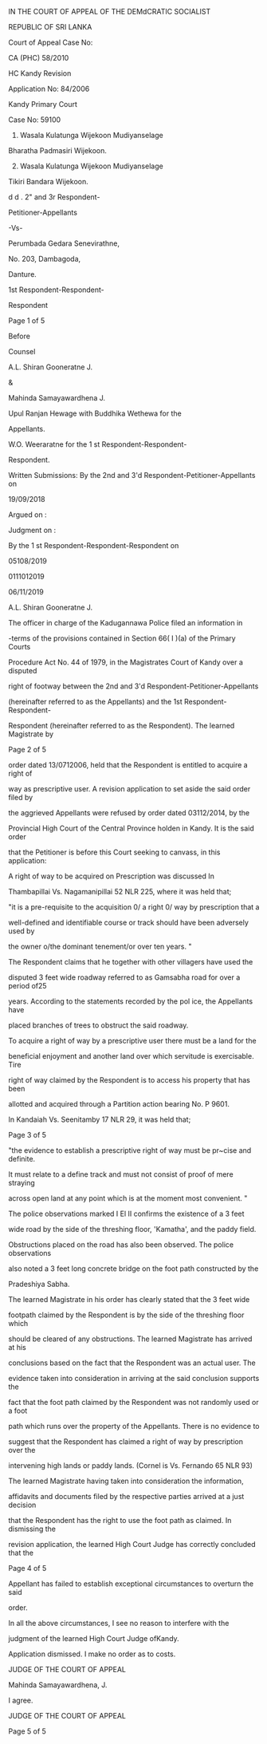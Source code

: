 IN THE COURT OF APPEAL OF THE DEMdCRATIC SOCIALIST

REPUBLIC OF SRI LANKA

Court of Appeal Case No:

CA (PHC) 58/2010

HC Kandy Revision

Application No: 84/2006

Kandy Primary Court

Case No: 59100

1. Wasala Kulatunga Wijekoon Mudiyanselage

Bharatha Padmasiri Wijekoon.

2. Wasala Kulatunga Wijekoon Mudiyanselage

Tikiri Bandara Wijekoon.

d d . 2" and 3r Respondent-

Petitioner-Appellants

-Vs-

Perumbada Gedara Senevirathne,

No. 203, Dambagoda,

Danture.

1st Respondent-Respondent-

Respondent

Page 1 of 5

Before

Counsel

A.L. Shiran Gooneratne J.

&

Mahinda Samayawardhena J.

Upul Ranjan Hewage with Buddhika Wethewa for the

Appellants.

W.O. Weeraratne for the 1 st Respondent-Respondent-

Respondent.

Written Submissions: By the 2nd and 3'd Respondent-Petitioner-Appellants on

19/09/2018

Argued on :

Judgment on :

By the 1 st Respondent-Respondent-Respondent on

05108/2019

0111012019

06/11/2019

A.L. Shiran Gooneratne J.

The officer in charge of the Kadugannawa Police filed an information in

-terms of the provisions contained in Section 66( I )(a) of the Primary Courts

Procedure Act No. 44 of 1979, in the Magistrates Court of Kandy over a disputed

right of footway between the 2nd and 3'd Respondent-Petitioner-Appellants

(hereinafter referred to as the Appellants) and the 1st Respondent-Respondent-

Respondent (hereinafter referred to as the Respondent). The learned Magistrate by

Page 2 of 5

order dated 13/0712006, held that the Respondent is entitled to acquire a right of

way as prescriptive user. A revision application to set aside the said order filed by

the aggrieved Appellants were refused by order dated 03112/2014, by the

Provincial High Court of the Central Province holden in Kandy. It is the said order

that the Petitioner is before this Court seeking to canvass, in this application:

A right of way to be acquired on Prescription was discussed In

Thambapillai Vs. Nagamanipillai 52 NLR 225, where it was held that;

"it is a pre-requisite to the acquisition 0/ a right 0/ way by prescription that a

well-defined and identifiable course or track should have been adversely used by

the owner o/the dominant tenement/or over ten years. "

The Respondent claims that he together with other villagers have used the

disputed 3 feet wide roadway referred to as Gamsabha road for over a period of25

years. According to the statements recorded by the pol ice, the Appellants have

placed branches of trees to obstruct the said roadway.

To acquire a right of way by a prescriptive user there must be a land for the

beneficial enjoyment and another land over which servitude is exercisable. Tire

right of way claimed by the Respondent is to access his property that has been

allotted and acquired through a Partition action bearing No. P 9601.

In Kandaiah Vs. Seenitamby 17 NLR 29, it was held that;

Page 3 of 5

"the evidence to establish a prescriptive right of way must be pr~cise and definite.

It must relate to a define track and must not consist of proof of mere straying

across open land at any point which is at the moment most convenient. "

The police observations marked I El II confirms the existence of a 3 feet

wide road by the side of the threshing floor, 'Kamatha', and the paddy field.

Obstructions placed on the road has also been observed. The police observations

also noted a 3 feet long concrete bridge on the foot path constructed by the

Pradeshiya Sabha.

The learned Magistrate in his order has clearly stated that the 3 feet wide

footpath claimed by the Respondent is by the side of the threshing floor which

should be cleared of any obstructions. The learned Magistrate has arrived at his

conclusions based on the fact that the Respondent was an actual user. The

evidence taken into consideration in arriving at the said conclusion supports the

fact that the foot path claimed by the Respondent was not randomly used or a foot

path which runs over the property of the Appellants. There is no evidence to

suggest that the Respondent has claimed a right of way by prescription over the

intervening high lands or paddy lands. (Cornel is Vs. Fernando 65 NLR 93)

The learned Magistrate having taken into consideration the information,

affidavits and documents filed by the respective parties arrived at a just decision

that the Respondent has the right to use the foot path as claimed. In dismissing the

revision application, the learned High Court Judge has correctly concluded that the

Page 4 of 5

Appellant has failed to establish exceptional circumstances to overturn the said

order.

In all the above circumstances, I see no reason to interfere with the

judgment of the learned High Court Judge ofKandy.

Application dismissed. I make no order as to costs.

JUDGE OF THE COURT OF APPEAL

Mahinda Samayawardhena, J.

I agree.

JUDGE OF THE COURT OF APPEAL

Page 5 of 5